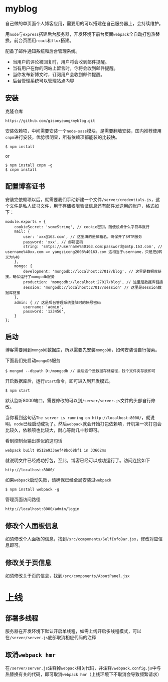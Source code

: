 # myblog
自己做的单页面个人博客应用，需要用的可以搭建在自己服务器上，会持续维护。

用`node`与`express`搭建后台服务器，开发环境下前台页面`webpack`全自动打包热替换，前台页面用`react`和`flux`搭建。

配备了邮件通知系统和后台管理系统。
* 当用户的评论被回复时，用户将会收到邮件提醒。
* 当有用户在你的网站上留言时，你将会收到邮件提醒。
* 当你发布新博文时，订阅用户会收到邮件提醒。
* 后台管理系统可以管理站点内容

## 安装

克隆仓库

```
https://github.com/gisonyeung/myblog.git
```

安装依赖项，中间需要安装一个`node-sass`模块，是需要翻墙安装，国内推荐使用`cnpm`进行安装，优势很明显，所有依赖项都能装的比较快。

```
$ npm install
```

or

```
$ npm install cnpm -g
$ cnpm install
```

## 配置博客证书
安装完依赖项以后，就需要我们手动新建一个文件`/server/credentials.js`，这个文件是私人证书文件，用于存储权限验证信息还有邮件发送用的账户，格式如下：
```
module.exports = {
    cookieSecret: 'someString', // cookie密钥，随便设点什么字符串就行
    mail: {
        user: 'xxx@163.com', // 这里填的是邮箱名，确保开了SMTP服务
        password: 'xxx', // 邮箱密码
        string: 'smtps://username%40163.com:password@smtp.163.com', // username%40xx.com => yangzicong2008%40163.com 这相当于username，只是把@转义为%40
    },
    mongo: {
        development: 'mongodb://localhost:27017/blog', // 这里是数据库链接，确保运行了mongodb服务
        production: 'mongodb://localhost:27017/blog', // 这里是数据库链接
        session: 'mongodb://localhost:27017/session' // 这里是session数据库链接
    },
    admin: { // 这是后台管理系统登陆时的帐号密码
        username: 'admin', 
        password: '123456', 
    }
};
```

## 启动

博客需要用到`mongoDB`数据库，所以需要先安装`mongoDB`，如何安装请自行搜索。

下面我们先启动`mongoDB`服务

```
$ mongod --dbpath D:/mongodb // 最后这个是数据存储路径，找个文件夹存放即可
```

开启数据库后，运行`start`命令，即可进入到开发模式。

```
$ npm start
```

默认监听8000端口，需要修改的可以到`/server/server.js`文件的头部自行修改。

当你看到这句话`The server is running on http://localhost:8000/`，就说明，`node`已经启动成功了。然后`webpack`就会开始打包依赖项，开机第一次打包会比较久，依赖项也比较大，耐心等耐几十秒即可。

看到控制台输出类似的这句话

```
webpack built 8512e933aef48bc68bf1 in 33662ms
```

就说明文件已经成功打包，至此，博客已经可以成功运行了。访问连接如下

```
http://localhost:8000/
```

如果`webpack`启动失败，请确保已经全局安装过`webpack`

```
$ npm install webpack -g
```

管理页面访问路径
```
http://localhost:8000/admin/login
```



## 修改个人面板信息
如须修改个人面板的信息，找到`/src/components/SelfInfoBar.jsx`，修改对应信息即可。

## 修改关于页信息
如须修改关于页的信息，找到`/src/components/AboutPanel.jsx`

# 上线

## 部署多线程
服务器在开发环境下默认开启单线程，如需上线开启多线程模式，可以在`/server/server.js`底部取消相应代码的注释

## 取消`webpack hmr`
在`/server/server.js`注释掉`webpack`相关代码，并注释`/webpack.config.js`中与热替换有关的代码，即可取消`webpack hmr`（上线环境下不取消会导致频繁请求）

